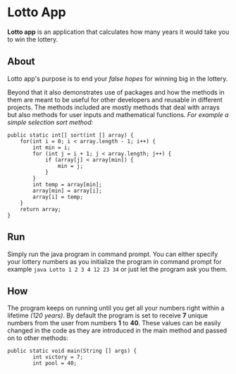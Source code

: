 # Lotto App

**Lotto app** is an application that calculates how many years it would take you to win the lottery.

## About

Lotto app's purpose is to end your *false hopes* for winning big in the lottery.

Beyond that it also demonstrates use of packages and how the methods in them are meant to be useful for other developers and reusable in different projects.
The methods included are mostly methods that deal with arrays but also methods for user inputs and mathematical functions.
*For example a simple selection sort method:*
```
public static int[] sort(int [] array) {
    for(int i = 0; i < array.length - 1; i++) {
        int min = i;
        for (int j = i + 1; j < array.length; j++) {
            if (array[j] < array[min]) {
                min = j;
            }
        }
        int temp = array[min];
        array[min] = array[i];
        array[i] = temp;
    }
    return array;
}
```

## Run

Simply run the java program in command prompt.
You can either specify your lottery numbers as you initialize the program in command prompt for example `java Lotto 1 2 3 4 12 23 34` or just let the program ask you them.

## How

The program keeps on running until you get all your numbers right within a lifetime *(120 years)*.
By default the program is set to receive **7** unique numbers from the user from numbers **1** to **40**.
These values can be easily changed in the code as they are introduced in the main method and passed on to other methods:
```
public static void main(String [] args) {
        int victory = 7;
        int pool = 40;
```
